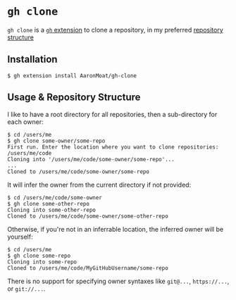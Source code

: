 # `gh clone`

`gh clone` is a [`gh` extension](https://docs.github.com/en/github-cli/github-cli/using-github-cli-extensions) to clone a repository, in my preferred [repository structure](#usage--repository-structure)

## Installation

```shell
$ gh extension install AaronMoat/gh-clone
```

## Usage & Repository Structure

I like to have a root directory for all repositories, then a sub-directory for each owner:

```shell
$ cd /users/me
$ gh clone some-owner/some-repo
First run. Enter the location where you want to clone repositories: /users/me/code
Cloning into '/users/me/code/some-owner/some-repo'...
...
Cloned to /users/me/code/some-owner/some-repo
```

It will infer the owner from the current directory if not provided:

```shell
$ cd /users/me/code/some-owner
$ gh clone some-other-repo
Cloning into some-other-repo
Cloned to /users/me/code/some-owner/some-other-repo
```

Otherwise, if you're not in an inferrable location, the inferred owner will be yourself:

```shell
$ cd /users/me
$ gh clone some-repo
Cloning into some-repo
Cloned to /users/me/code/MyGitHubUsername/some-repo
```

There is no support for specifying owner syntaxes like `git@...`, `https://...`, or `git://...`.
